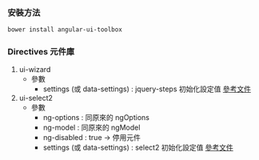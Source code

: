 ### 安裝方法
```sh
bower install angular-ui-toolbox
```

### Directives 元件庫
1. ui-wizard
    - 參數
        - settings (或 data-settings) : jquery-steps 初始化設定值 [參考文件](https://github.com/rstaib/jquery-steps/wiki/Settings)
2. ui-select2
    - 參數
        - ng-options : 同原來的 ngOptions
        - ng-model : 同原來的 ngModel
        - ng-disabled : true -> 停用元件
        - settings (或 data-settings) : select2 初始化設定值 [參考文件](http://select2.github.io/select2/#documentation)

